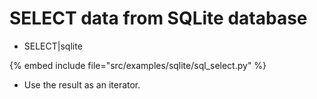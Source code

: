 # SELECT data from SQLite database

* SELECT|sqlite

{% embed include file="src/examples/sqlite/sql_select.py" %}

* Use the result as an iterator.


